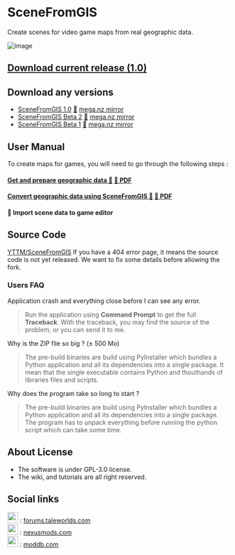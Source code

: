 # SceneFromGIS

Create scenes for video game maps from real geographic data.

![image](https://github.com/YTTM/SceneFromGIS-wiki/assets/120769366/51f2b0b4-0ef6-40a8-b584-76efe908ee01)


## [Download current release (1.0)](https://mega.nz/file/7fxFXQJR#FAbasdpT6T_sAt_tQAIFqjUH1oLwbHqSseuy-vb_iqs)

## Download any versions

* [SceneFromGIS 1.0](https://14egaming.com/scenefromgis/SceneFromGIS_1_0.zip) [🦠](https://www.virustotal.com/gui/file/dbb420fa3e12851e17b2cf2175db637e916f08e9e1b7e12f77fcbb6a9692aa65) [mega.nz mirror](https://mega.nz/file/7fxFXQJR#FAbasdpT6T_sAt_tQAIFqjUH1oLwbHqSseuy-vb_iqs)
* [SceneFromGIS Beta 2](https://14egaming.com/scenefromgis/SceneFromGIS_Beta_2.zip) [🦠](https://www.virustotal.com/gui/file/b47c77b1b456b122a69f1c4cf0708b4d5042cf4a8913950e5e2a537854e6c254) [mega.nz mirror](https://mega.nz/file/iTxUXIQB#sZQjnKh52rTiwludeLnHIAf-K33mq5LLK6fDHcjpYLs)
* [SceneFromGIS Beta 1](https://14egaming.com/scenefromgis/SceneFromGIS_Beta_1.zip) [🦠](https://www.virustotal.com/gui/file/41ff426caa417ea0858ef7d88aa4f4b872734d46844b3647f944fec032a53c28) [mega.nz mirror](https://mega.nz/file/2boFkIoS#UjOyj_9bzGoYU5mm9uPliZqP9tSONVScmpnghK4FtKE)

## User Manual

To create maps for games, you will need to go through the following steps :

#### [Get and prepare geographic data 🔗](Get%20and%20Prepare%20Data/GetandPrepareData.html) [📄 PDF](Get%20and%20Prepare%20Data/Get%20and%20Prepare%20Data.pdf)

#### [Convert geographic data using SceneFromGIS 🔗](Convert%20data%20using%20SceneFromGIS/ConvertdatausingSceneFromGIS.html) [📄 PDF](Convert%20data%20using%20SceneFromGIS/Convert%20data%20using%20SceneFromGIS.pdf)

#### 🚧 Import scene data to game editor

## Source Code

[YTTM/SceneFromGIS](https://github.com/YTTM/SceneFromGIS)
If you have a 404 error page, it means the source code is not yet released.
We want to fix some details before allowing the fork.


### Users FAQ
Application crash and everything close before I can see any error.
> Run the application using **Command Prompt** to get the full **Traceback**.
> With the traceback, you may find the source of the problem, or you can send it to me.

Why is the ZIP file so big ? (± 500 Mo)
> The pre-build binaries are build using PyInstaller which bundles a Python application and all its dependencies into a single package.
> It mean that the single executable contains Python and thouthands of libraries files and scripts.

Why does the program take so long to start ?
> The pre-build binaries are build using PyInstaller which bundles a Python application and all its dependencies into a single package.
> The program has to unpack everything before running the python script which can take some time.


## About License
* The software is under GPL-3.0 license.
* The wiki, and tutorials are all right reserved.


## Social links

<img src="https://forums.taleworlds.com/favicon.ico" width="24"> : [forums.taleworlds.com](https://forums.taleworlds.com/index.php?threads/scenefromgis-create-bannerlord-maps-from-real-geographic-data.458777/)  
<img src="https://nexusmods.com/favicon.ico" width="24"> : [nexusmods.com](https://www.nexusmods.com/mountandblade2bannerlord/mods/5538)  
<img src="https://moddb.com/favicon.ico" width="24"> : [moddb.com](https://www.moddb.com/mods/scenefromgis)  
